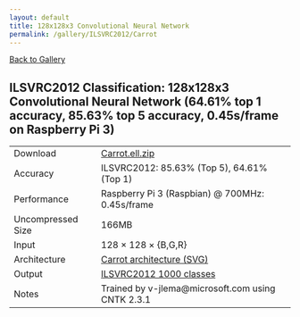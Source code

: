 ```yaml
---
layout: default
title: 128x128x3 Convolutional Neural Network
permalink: /gallery/ILSVRC2012/Carrot
---
```


[Back to Gallery](/ELL/gallery)

## ILSVRC2012 Classification: 128x128x3 Convolutional Neural Network (64.61% top 1 accuracy, 85.63% top 5 accuracy, 0.45s/frame on Raspberry Pi 3)

<table class="table table-striped table-bordered">
    <tr>
        <td> Download </td>
        <td colspan="3"> <a href="https://github.com/Microsoft/ELL-models/raw/master/models/ILSVRC2012/Carrot/Carrot.ell.zip">Carrot.ell.zip</a></td>
    </tr>
    <tr>
        <td> Accuracy </td>
        <td colspan="3"> ILSVRC2012: 85.63% (Top 5), 64.61% (Top 1) </td>
    </tr>
    <tr>
        <td> Performance </td>
        <td colspan="3"> Raspberry Pi 3 (Raspbian) @ 700MHz: 0.45s/frame </td>
    </tr>
    <tr>
        <td> Uncompressed Size </td>
        <td colspan="3"> 166MB </td>
    </tr>
    <tr>
        <td> Input </td>
        <td colspan="3"> 128 &times; 128 &times; {B,G,R} </td>
    </tr>
    <tr>
        <td> Architecture </td>
        <td>
            <a href="https://github.com/Microsoft/ELL-models/raw/master/models/ILSVRC2012/Carrot/Carrot.cntk.svg?sanitize=true" target="_blank">Carrot architecture (SVG)</a>
        </td>
    </tr>
    <tr>
        <td> Output </td>
        <td colspan="3"> <a href="https://github.com/Microsoft/ELL-models/raw/master/models/ILSVRC2012/categories.txt">ILSVRC2012 1000 classes</a> </td>
    </tr>
    <tr>
        <td> Notes </td>
        <td colspan="3"> Trained by v-jlema@microsoft.com using CNTK 2.3.1 </td>
    </tr>
</table>

